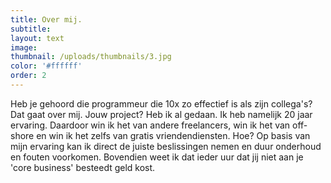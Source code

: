 ```yaml
---
title: Over mij.
subtitle:
layout: text
image:
thumbnail: /uploads/thumbnails/3.jpg
color: '#ffffff'
order: 2
---
```


Heb je gehoord die programmeur die 10x zo effectief is als zijn collega's? Dat gaat over mij. Jouw project? Heb ik al gedaan. Ik heb namelijk 20 jaar ervaring. Daardoor win ik het van andere freelancers, win ik het van off-shore en win ik het zelfs van gratis vriendendiensten. Hoe? Op basis van mijn ervaring kan ik direct de juiste beslissingen nemen en duur onderhoud en fouten voorkomen. Bovendien weet ik dat ieder uur dat jij niet aan je 'core business' besteedt geld kost. 